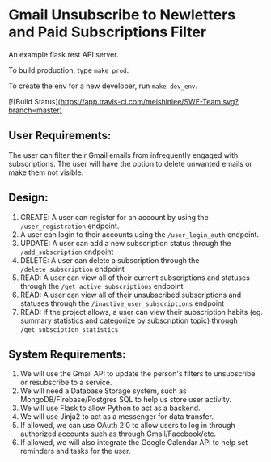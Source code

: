# Gmail Unsubscribe to Newletters and Paid Subscriptions Filter
An example flask rest API server.

To build production, type `make prod`.

To create the env for a new developer, run `make dev_env`.

[![Build Status][(https://app.travis-ci.com/meishinlee/SWE-Team.svg?branch=master)](https://app.travis-ci.com/github/meishinlee/SWE-Team)
## User Requirements:
  The user can filter their Gmail emails from infrequently engaged with subscriptions. The user will have the option to delete unwanted emails or make them not visible. 

## Design: 
1. CREATE: A user can register for an account by using the `/user_registration` endpoint. 
2. A user can login to their accounts using the `/user_login_auth` endpoint. 
3. UPDATE: A user can add a new subscription status through the `/add_subscription` endpoint 
4. DELETE: A user can delete a subscription through the `/delete_subscription` endpoint 
5. READ: A user can view all of their current subscriptions and statuses through the `/get_active_subscriptions` endpoint 
6. READ: A user can view all of their unsubscribed subscriptions and statuses through the `/inactive_user_subscriptions` endpoint
7. READ: If the project allows, a user can view their subscription habits (eg. summary statistics and categorize by subscription topic) through `/get_subsciption_statistics` 

## System Requirements: 
1. We will use the Gmail API to update the person's filters to unsubscribe or resubscribe to a service. 
2. We will need a Database Storage system, such as MongoDB/Firebase/Postgres SQL to help us store user activity. 
3. We will use Flask to allow Python to act as a backend.
4. We will use Jinja2 to act as a messenger for data transfer.  
5. If allowed, we can use OAuth 2.0 to allow users to log in through authorized accounts such as through Gmail/Facebook/etc. 
6. If allowed, we will also integrate the Google Calendar API to help set reminders and tasks for the user. 

